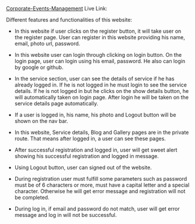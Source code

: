 <a href="https://i.ibb.co/9pzNQh4/charity-auction.webp" target="_blank">Corporate-Events-Management</a>
Live Link: 


Different features and functionalities of this website:

* In this website if user clicks on the register button, it will take user on the register page. User can register in this website providing his name, email, photo url, password.

* In this website user can login through clicking on login button. On the login page, user can login using his email, password. He also can login by google or github.

* In the service section, user can see the details of service if he has already logged in. If he is not logged in he must login to see the service details. If he is not logged in but he clicks on the show details button, he will automatically taken on login page. After login he will be taken on the service details page automatically.

* If a user is logged in, his name, his photo and Logout button will be shown on the nav bar.

* In this website, Service details, Blog and Gallery pages are in the private route. That means after logged in, a user can see these pages.

* After successful registration and logged in, user will get sweet alert showing his successful registration and logged in message.

* Using Logout button, user can signed out of the website.

* During registration user must fulfill some parameters such as password must be of 6 characters or more, must have a capital letter and a special character. Otherwise he will get error message and registration will not be completed.

* During log in, if email and password do not match, user will get error message and log in will not be successful.


